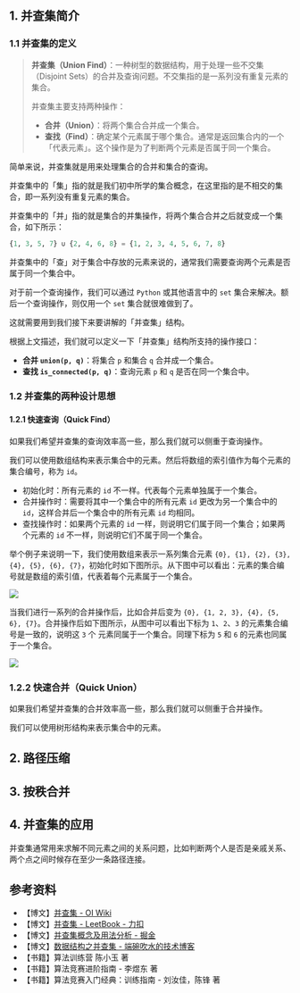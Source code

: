## 1. 并查集简介

### 1.1 并查集的定义

> **并查集（Union Find）**：一种树型的数据结构，用于处理一些不交集（Disjoint Sets）的合并及查询问题。不交集指的是一系列没有重复元素的集合。
>
> 并查集主要支持两种操作：
>
> - **合并（Union）**：将两个集合合并成一个集合。
> - **查找（Find）**：确定某个元素属于哪个集合。通常是返回集合内的一个「代表元素」。这个操作是为了判断两个元素是否属于同一个集合。

简单来说，并查集就是用来处理集合的合并和集合的查询。

并查集中的「集」指的就是我们初中所学的集合概念，在这里指的是不相交的集合，即一系列没有重复元素的集合。

并查集中的「并」指的就是集合的并集操作，将两个集合合并之后就变成一个集合，如下所示：

```Python
{1, 3, 5, 7} ∪ {2, 4, 6, 8} = {1, 2, 3, 4, 5, 6, 7, 8}
```

并查集中的「查」对于集合中存放的元素来说的，通常我们需要查询两个元素是否属于同一个集合中。

对于前一个查询操作，我们可以通过 `Python` 或其他语言中的 `set` 集合来解决。额后一个查询操作，则仅用一个 `set` 集合就很难做到了。

这就需要用到我们接下来要讲解的「并查集」结构。

根据上文描述，我们就可以定义一下「并查集」结构所支持的操作接口：

- **合并 `union(p, q)`**：将集合 `p` 和集合 `q` 合并成一个集合。
- **查找 `is_connected(p, q)`**：查询元素 `p` 和 `q` 是否在同一个集合中。

### 1.2 并查集的两种设计思想

#### 1.2.1 快速查询（Quick Find）

如果我们希望并查集的查询效率高一些，那么我们就可以侧重于查询操作。

我们可以使用数组结构来表示集合中的元素。然后将数组的索引值作为每个元素的集合编号，称为 `id`。

- 初始化时：所有元素的 `id` 不一样。代表每个元素单独属于一个集合。
- 合并操作时：需要将其中一个集合中的所有元素 `id` 更改为另一个集合中的 `id`，这样合并后一个集合中的所有元素 `id` 均相同。
- 查找操作时：如果两个元素的 `id` 一样，则说明它们属于同一个集合；如果两个元素的 `id` 不一样，则说明它们不属于同一个集合。

举个例子来说明一下，我们使用数组来表示一系列集合元素 `{0}, {1}, {2}, {3}, {4}, {5}, {6}, {7}`，初始化时如下图所示。从下图中可以看出：元素的集合编号就是数组的索引值，代表着每个元素属于一个集合。

![](https://qcdn.itcharge.cn/images/20220505145234.png)

当我们进行一系列的合并操作后，比如合并后变为 `{0}, {1, 2, 3}, {4}, {5, 6}, {7}`。合并操作后如下图所示，从图中可以看出下标为 `1`、`2`、`3` 的元素集合编号是一致的，说明这 `3` 个 元素同属于一个集合。同理下标为 `5` 和 `6` 的元素也同属于一个集合。

![](https://qcdn.itcharge.cn/images/20220505145302.png)

### 1.2.2 快速合并（Quick Union）

如果我们希望并查集的合并效率高一些，那么我们就可以侧重于合并操作。

我们可以使用树形结构来表示集合中的元素。

## 2. 路径压缩

## 3. 按秩合并

## 4. 并查集的应用

并查集通常用来求解不同元素之间的关系问题，比如判断两个人是否是亲戚关系、两个点之间时候存在至少一条路径连接。

## 参考资料

- 【博文】[并查集 - OI Wiki](https://oi-wiki.org/ds/dsu/)
- 【博文】[并查集 - LeetBook - 力扣](https://leetcode-cn.com/leetbook/detail/disjoint-set/)
- 【博文】[并查集概念及用法分析 - 掘金](https://juejin.cn/post/6844903954774491149)
- 【博文】[数据结构之并查集 - 端碗吹水的技术博客](https://blog.51cto.com/zero01/2609695)
- 【书籍】算法训练营 陈小玉 著
- 【书籍】算法竞赛进阶指南 - 李煜东 著
- 【书籍】算法竞赛入门经典：训练指南 - 刘汝佳，陈锋 著